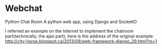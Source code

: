# Webchat
Python Chat Room
A python web app, using Django and SocketIO

I referred an example on the Internet to implement the chatroom part(technically, the ajax part), here is the address of the original example: http://city-horse.blogspot.ca/2013/08/web-framework-django_29.html?m=1
